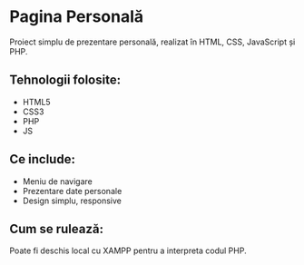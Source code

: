 # Pagina Personală

Proiect simplu de prezentare personală, realizat în HTML, CSS, JavaScript și PHP.

## Tehnologii folosite:
- HTML5
- CSS3
- PHP
- JS

## Ce include:
- Meniu de navigare
- Prezentare date personale
- Design simplu, responsive

## Cum se rulează:
Poate fi deschis local cu XAMPP pentru a interpreta codul PHP.

